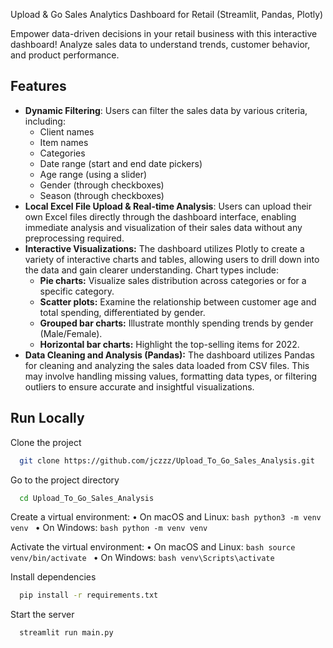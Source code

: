 Upload & Go Sales Analytics Dashboard for Retail (Streamlit, Pandas, Plotly)

Empower data-driven decisions in your retail business with this interactive dashboard! Analyze sales data to understand trends, customer behavior, and product performance.




## Features

- **Dynamic Filtering**: Users can filter the sales data by various criteria, including:
    * Client names 
    * Item names
    * Categories
    * Date range (start and end date pickers)
    * Age range (using a slider)
    * Gender (through checkboxes)
    * Season (through checkboxes)
- **Local Excel File Upload & Real-time Analysis**: Users can upload their own Excel files directly through the dashboard interface, enabling immediate analysis and visualization of their sales data without any preprocessing required.
- **Interactive Visualizations:** The dashboard utilizes Plotly to create a variety of interactive charts and tables, allowing users to drill down into the data and gain clearer understanding. Chart types include:
    * **Pie charts:** Visualize sales distribution across categories or for a specific category.
    * **Scatter plots:** Examine the relationship between customer age and total spending, differentiated by gender.
    * **Grouped bar charts:** Illustrate monthly spending trends by gender (Male/Female).
    * **Horizontal bar charts:** Highlight the top-selling items for 2022.
- **Data Cleaning and Analysis (Pandas):** The dashboard utilizes Pandas for cleaning and analyzing the sales data loaded from CSV files. This may involve handling missing values, formatting data types, or filtering outliers to ensure accurate and insightful visualizations.



## Run Locally

Clone the project

```bash
  git clone https://github.com/jczzz/Upload_To_Go_Sales_Analysis.git
```

Go to the project directory

```bash
  cd Upload_To_Go_Sales_Analysis
```

Create a virtual environment:
  •	On macOS and Linux:
    ```bash
      python3 -m venv venv
    ```
  •	On Windows:
    ```bash
      python -m venv venv
    ```

Activate the virtual environment:
  •	On macOS and Linux:
    ```bash
      source venv/bin/activate
    ```
  •	On Windows:
    ```bash
      venv\Scripts\activate
    ```

Install dependencies

```bash
  pip install -r requirements.txt
```

Start the server

```bash
  streamlit run main.py
```


